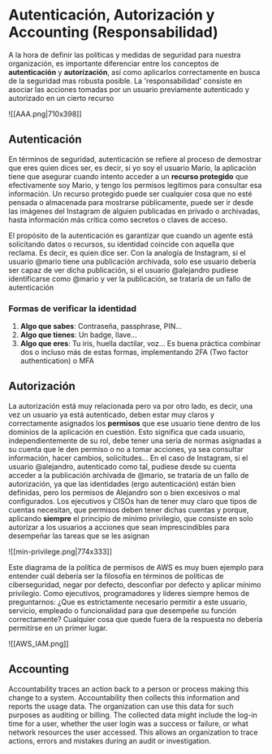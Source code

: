 # Autenticación, Autorización y Accounting (Responsabilidad)
A la hora de definir las políticas y medidas de seguridad para nuestra organización, es importante diferenciar entre los conceptos de **autenticación** y **autorización**, así como aplicarlos correctamente en busca de la seguridad mas robusta posible. La 'responsabilidad' consiste en asociar las acciones tomadas por un usuario previamente autenticado y autorizado en un cierto recurso

![[AAA.png|710x398]]
## Autenticación

En términos de seguridad, autenticación se refiere al proceso de demostrar que eres quien dices ser, es decir, si yo soy el usuario Mario, la aplicación tiene que asegurar cuando intento acceder a un **recurso protegido** que efectivamente soy Mario, y tengo los permisos legítimos para consultar esa información.
Un recurso protegido puede ser cualquier cosa que no esté pensada o almacenada para mostrarse públicamente, puede ser ir desde las imágenes del Instagram de alguien publicadas en privado o archivadas, hasta información más crítica como secretos o claves de acceso.

El propósito de la autenticación es garantizar que cuando un agente está solicitando datos o recursos, su identidad coincide con aquella que reclama. Es decir, es quien dice ser. Con la analogía de Instagram, si el usuario @mario tiene una publicación archivada, solo ese usuario debería ser capaz de ver dicha publicación, si el usuario @alejandro pudiese identificarse como @mario y ver la publicación, se trataría de un fallo de autenticación
### Formas de verificar la identidad

1. **Algo que sabes**: Contraseña, passphrase, PIN...
2. **Algo que tienes**: Un badge, llave...
3. **Algo que eres**: Tu iris, huella dactilar, voz...
Es buena práctica combinar dos o incluso más de estas formas, implementando 2FA (Two factor authentication) o MFA
## Autorización
La autorización está muy relacionada pero va por otro lado, es decir, una vez un usuario ya está autenticado, deben estar muy claros y correctamente asignados los **permisos** que ese usuario tiene dentro de los dominios de la aplicación en cuestión. Esto significa que cada usuario, independientemente de su rol, debe tener una seria de normas asignadas a su cuenta que le den permiso o no a tomar acciones, ya sea consultar información, hacer cambios, solicitudes...
En el caso de Instagram, si el usuario @alejandro, autenticado como tal, pudiese desde su cuenta acceder a la publicación archivada de @mario, se trataría de un fallo de autorización, ya que las identidades (ergo autenticación) están bien definidas, pero los permisos de Alejandro son o bien excesivos o mal configurados.
Los ejecutivos y CISOs han de tener muy claro que tipos de cuentas necesitan, que permisos deben tener dichas cuentas y porque, aplicando **siempre** el principio de mínimo privilegio, que consiste en solo autorizar a los usuarios a acciones que sean imprescindibles para desempeñar las tareas que se les asignan

![[min-privilege.png|774x333]]

Este diagrama de la política de permisos de AWS es muy buen ejemplo para entender cuál debería ser la filosofía en términos de políticas de ciberseguridad, negar por defecto, desconfiar por defecto y aplicar mínimo privilegio.
Como ejecutivos, programadores y líderes siempre hemos de preguntarnos: ¿Que es estrictamente necesario permitir a este usuario, servicio, empleado o funcionalidad para que desempeñe su función correctamente? Cualquier cosa que quede fuera de la respuesta no debería permitirse en un primer lugar.

![[AWS_IAM.png]]

## Accounting
Accountability traces an action back to a person or process making this change to a system. Accountability then collects this information and reports the usage data. The organization can use this data for such purposes as auditing or billing. The collected data might include the log-in time for a user, whether the user login was a success or failure, or what network resources the user accessed. This allows an organization to trace actions, errors and mistakes during an audit or investigation.